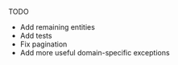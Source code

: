 TODO

- Add remaining entities
- Add tests
- Fix pagination
- Add more useful domain-specific exceptions
